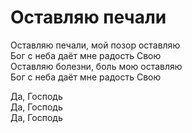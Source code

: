 # Оставляю печали
Оставляю печали, мой позор оставляю  
Бог с неба даёт мне радость Свою  
Оставляю болезни, боль мою оставляю  
Бог с неба даёт мне радость Свою  
  
Да, Господь  
Да, Господь  
Да, Господь  

